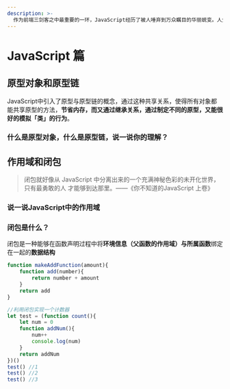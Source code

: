 ```yaml
---
description: >-
  作为前端三剑客之中最重要的一环，JavaScript经历了被人唾弃到万众瞩目的华丽蜕变。人生如逆旅，我亦是行人，要向JavaScript学习，默默无闻的改变着自己！
---
```


# JavaScript 篇

## 原型对象和原型链

JavaScript中引入了原型与原型链的概念，通过这种共享关系，使得所有对象都能共享原型的方法，**节省内存，**而又通过继承关系，通过制定不同的原型，又能很好的模**拟「类」的行为**。

### 什么是原型对象，什么是原型链，说一说你的理解？

## 作用域和闭包

> 闭包就好像从 JavaScript 中分离出来的一个充满神秘色彩的未开化世界，只有最勇敢的人 才能够到达那里。——《你不知道的JavaScript 上卷》

### 说一说JavaScript中的作用域



### 闭包是什么？

闭包是一种能够在函数声明过程中将**环境信息（父函数的作用域）**与**所属函数**绑定在一起的**数据结构**

```javascript
function makeAddFunction(amount){
    function add(number){
        return number + amount
    }
    return add
}
```

```javascript
//利用闭包实现一个计数器
let test = (function count(){
    let num = 0
    function addNum(){
        num++
        console.log(num)
    }
    return addNum
})()
test() //1
test() //2
test() //3
```

